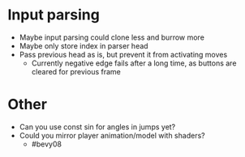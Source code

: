 # Input parsing
- Maybe input parsing could clone less and burrow more
- Maybe only store index in parser head
- Pass previous head as is, but prevent it from activating moves
	- Currently negative edge fails after a long time, as buttons are cleared for previous frame

# Other
- Can you use const sin for angles in jumps yet?
- Could you mirror player animation/model with shaders?
	- #bevy08
